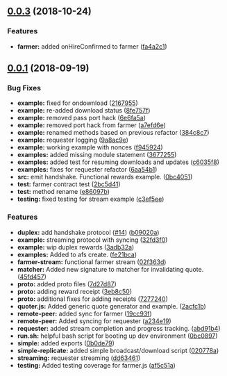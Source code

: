 <a name="0.0.3"></a>
## [0.0.3](https://github.com/littlstar/farming-protocol/compare/0.0.1...0.0.3) (2018-10-24)


### Features

* **farmer:** added onHireConfirmed to farmer ([fa4a2c1](https://github.com/littlstar/farming-protocol/commit/fa4a2c1))



<a name="0.0.1"></a>
## [0.0.1](https://github.com/littlstar/farming-protocol/compare/2acfc1b...0.0.1) (2018-09-19)


### Bug Fixes

* **example:** fixed for ondownload ([2167955](https://github.com/littlstar/farming-protocol/commit/2167955))
* **example:** re-added download status ([8fe757f](https://github.com/littlstar/farming-protocol/commit/8fe757f))
* **example:** removed pass port hack ([6e6fa5a](https://github.com/littlstar/farming-protocol/commit/6e6fa5a))
* **example:** removed port hack from farmer ([a7efd6e](https://github.com/littlstar/farming-protocol/commit/a7efd6e))
* **example:** renamed methods based on previous refactor ([384c8c7](https://github.com/littlstar/farming-protocol/commit/384c8c7))
* **example:** requester logging ([9a8ac9e](https://github.com/littlstar/farming-protocol/commit/9a8ac9e))
* **example:** working example with nonces ([f945924](https://github.com/littlstar/farming-protocol/commit/f945924))
* **examples:** added missing module statement ([3677255](https://github.com/littlstar/farming-protocol/commit/3677255))
* **examples:** added test for resuming downloads and updates ([c6035f8](https://github.com/littlstar/farming-protocol/commit/c6035f8))
* **examples:** fixes for requester refactor ([6aa54b1](https://github.com/littlstar/farming-protocol/commit/6aa54b1))
* **src:** emit handshake. Functional rewards example. ([0bc4051](https://github.com/littlstar/farming-protocol/commit/0bc4051))
* **test:** farmer contract test ([2bc5d41](https://github.com/littlstar/farming-protocol/commit/2bc5d41))
* **test:** method rename ([e86097b](https://github.com/littlstar/farming-protocol/commit/e86097b))
* **testing:** fixed testing for stream example ([c3ef5ee](https://github.com/littlstar/farming-protocol/commit/c3ef5ee))


### Features

* **duplex:** add handshake protocol ([#14](https://github.com/littlstar/farming-protocol/issues/14)) ([b09020a](https://github.com/littlstar/farming-protocol/commit/b09020a))
* **example:** streaming protocol with syncing ([32fd3f0](https://github.com/littlstar/farming-protocol/commit/32fd3f0))
* **example:** wip duplex rewards ([3adb32a](https://github.com/littlstar/farming-protocol/commit/3adb32a))
* **examples:** Added to afs create. ([fe21bca](https://github.com/littlstar/farming-protocol/commit/fe21bca))
* **farmer-stream:** functional farmer stream ([02f363d](https://github.com/littlstar/farming-protocol/commit/02f363d))
* **matcher:** Added new signature to matcher for invalidating quote. ([45fd457](https://github.com/littlstar/farming-protocol/commit/45fd457))
* **proto:** added proto files ([7d27d87](https://github.com/littlstar/farming-protocol/commit/7d27d87))
* **proto:** adding reward receipt ([3eb8c50](https://github.com/littlstar/farming-protocol/commit/3eb8c50))
* **proto:** additional fixes for adding receipts ([7277240](https://github.com/littlstar/farming-protocol/commit/7277240))
* **quoter.js:** Added generic quote generator and example. ([2acfc1b](https://github.com/littlstar/farming-protocol/commit/2acfc1b))
* **remote-peer:** added sync for farmer ([19cc93f](https://github.com/littlstar/farming-protocol/commit/19cc93f))
* **remote-peer:** Added syncing for requester ([a234e19](https://github.com/littlstar/farming-protocol/commit/a234e19))
* **requester:** added stream completion and progress tracking. ([abd91b4](https://github.com/littlstar/farming-protocol/commit/abd91b4))
* **run.sh:** helpful bash script for booting up dev environment ([0bc0897](https://github.com/littlstar/farming-protocol/commit/0bc0897))
* **simple:** added exports ([0b0de79](https://github.com/littlstar/farming-protocol/commit/0b0de79))
* **simple-replicate:** added simple broadcast/download script ([020778a](https://github.com/littlstar/farming-protocol/commit/020778a))
* **streaming:** requester streaming ([dd63461](https://github.com/littlstar/farming-protocol/commit/dd63461))
* **testing:** Added testing coverage for farmer.js ([af5c51a](https://github.com/littlstar/farming-protocol/commit/af5c51a))



